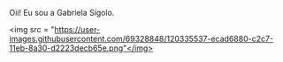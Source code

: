 Oii! Eu sou a Gabriela Sígolo.

<img src = "https://user-images.githubusercontent.com/69328848/120335537-ecad6880-c2c7-11eb-8a30-d2223decb65e.png"</img>
